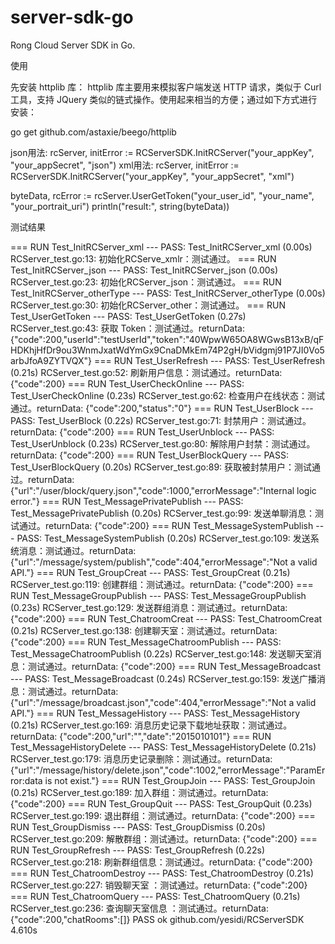 server-sdk-go
=============

Rong Cloud Server SDK in Go.

使用

先安装 httplib 库：
httplib 库主要用来模拟客户端发送 HTTP 请求，类似于 Curl 工具，支持 JQuery 类似的链式操作。使用起来相当的方便；通过如下方式进行安装：

go get github.com/astaxie/beego/httplib


json用法: rcServer, initError := RCServerSDK.InitRCServer("your_appKey", "your_appSecret", "json")
xml用法: rcServer, initError := RCServerSDK.InitRCServer("your_appKey", "your_appSecret", "xml")

byteData, rcError := rcServer.UserGetToken("your_user_id", "your_name", "your_portrait_uri")
println("result:", string(byteData))


测试结果

=== RUN Test_InitRCServer_xml
--- PASS: Test_InitRCServer_xml (0.00s)
RCServer_test.go:13: 初始化RCServe_xmlr：测试通过。
=== RUN Test_InitRCServer_json
--- PASS: Test_InitRCServer_json (0.00s)
RCServer_test.go:23: 初始化RCServer_json：测试通过。
=== RUN Test_InitRCServer_otherType
--- PASS: Test_InitRCServer_otherType (0.00s)
RCServer_test.go:30: 初始化RCServer_other：测试通过。
=== RUN Test_UserGetToken
--- PASS: Test_UserGetToken (0.27s)
RCServer_test.go:43: 获取 Token：测试通过。returnData: {"code":200,"userId":"testUserId","token":"40WpwW65OA8WGwsB13xB/qFHDKhjHfDr9ou3WnmJxatWdYmGx9CnaDMkEm74P2gH/bVidgmj91P7JI0Vo5arbJfoA9ZYTVQX"}
=== RUN Test_UserRefresh
--- PASS: Test_UserRefresh (0.21s)
RCServer_test.go:52: 刷新用户信息：测试通过。returnData: {"code":200}
=== RUN Test_UserCheckOnline
--- PASS: Test_UserCheckOnline (0.23s)
RCServer_test.go:62: 检查用户在线状态：测试通过。returnData: {"code":200,"status":"0"}
=== RUN Test_UserBlock
--- PASS: Test_UserBlock (0.22s)
RCServer_test.go:71: 封禁用户：测试通过。returnData: {"code":200}
=== RUN Test_UserUnblock
--- PASS: Test_UserUnblock (0.23s)
RCServer_test.go:80: 解除用户封禁：测试通过。returnData: {"code":200}
=== RUN Test_UserBlockQuery
--- PASS: Test_UserBlockQuery (0.20s)
RCServer_test.go:89: 获取被封禁用户：测试通过。returnData: {"url":"/user/block/query.json","code":1000,"errorMessage":"Internal logic error."}
=== RUN Test_MessagePrivatePublish
--- PASS: Test_MessagePrivatePublish (0.20s)
RCServer_test.go:99: 发送单聊消息：测试通过。returnData: {"code":200}
=== RUN Test_MessageSystemPublish
--- PASS: Test_MessageSystemPublish (0.20s)
RCServer_test.go:109: 发送系统消息：测试通过。returnData: {"url":"/message/system/publish","code":404,"errorMessage":"Not a valid API."}
=== RUN Test_GroupCreat
--- PASS: Test_GroupCreat (0.21s)
RCServer_test.go:119: 创建群组：测试通过。returnData: {"code":200}
=== RUN Test_MessageGroupPublish
--- PASS: Test_MessageGroupPublish (0.23s)
RCServer_test.go:129: 发送群组消息：测试通过。returnData: {"code":200}
=== RUN Test_ChatroomCreat
--- PASS: Test_ChatroomCreat (0.21s)
RCServer_test.go:138: 创建聊天室：测试通过。returnData: {"code":200}
=== RUN Test_MessageChatroomPublish
--- PASS: Test_MessageChatroomPublish (0.22s)
RCServer_test.go:148: 发送聊天室消息：测试通过。returnData: {"code":200}
=== RUN Test_MessageBroadcast
--- PASS: Test_MessageBroadcast (0.24s)
RCServer_test.go:159: 发送广播消息：测试通过。returnData: {"url":"/message/broadcast.json","code":404,"errorMessage":"Not a valid API."}
=== RUN Test_MessageHistory
--- PASS: Test_MessageHistory (0.21s)
RCServer_test.go:169: 消息历史记录下载地址获取：测试通过。returnData: {"code":200,"url":"","date":"2015010101"}
=== RUN Test_MessageHistoryDelete
--- PASS: Test_MessageHistoryDelete (0.21s)
RCServer_test.go:179: 消息历史记录删除：测试通过。returnData: {"url":"/message/history/delete.json","code":1002,"errorMessage":"ParamError:data is not exist."}
=== RUN Test_GroupJoin
--- PASS: Test_GroupJoin (0.21s)
RCServer_test.go:189: 加入群组：测试通过。returnData: {"code":200}
=== RUN Test_GroupQuit
--- PASS: Test_GroupQuit (0.23s)
RCServer_test.go:199: 退出群组：测试通过。returnData: {"code":200}
=== RUN Test_GroupDismiss
--- PASS: Test_GroupDismiss (0.20s)
RCServer_test.go:209: 解散群组：测试通过。returnData: {"code":200}
=== RUN Test_GroupRefresh
--- PASS: Test_GroupRefresh (0.22s)
RCServer_test.go:218: 刷新群组信息：测试通过。returnData: {"code":200}
=== RUN Test_ChatroomDestroy
--- PASS: Test_ChatroomDestroy (0.21s)
RCServer_test.go:227: 销毁聊天室 ：测试通过。returnData: {"code":200}
=== RUN Test_ChatroomQuery
--- PASS: Test_ChatroomQuery (0.21s)
RCServer_test.go:236: 查询聊天室信息 ：测试通过。returnData: {"code":200,"chatRooms":[]}
PASS
ok  	github.com/yesidi/RCServerSDK	4.610s
